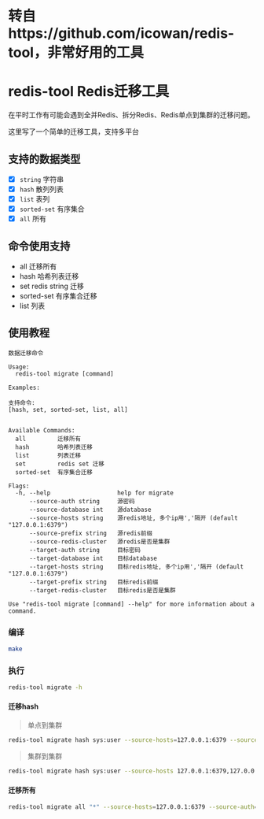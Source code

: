 # 转自https://github.com/icowan/redis-tool，非常好用的工具
# redis-tool Redis迁移工具

在平时工作有可能会遇到全并Redis、拆分Redis、Redis单点到集群的迁移问题。

这里写了一个简单的迁移工具，支持多平台

## 支持的数据类型

- [x] `string` 字符串
- [x] `hash` 散列列表
- [x] `list` 表列
- [x] `sorted-set` 有序集合
- [x] `all` 所有

## 命令使用支持

- all         迁移所有
- hash        哈希列表迁移
- set         redis string  迁移
- sorted-set  有序集合迁移
- list        列表

## 使用教程

```
数据迁移命令

Usage:
  redis-tool migrate [command]

Examples:

支持命令:
[hash, set, sorted-set, list, all]


Available Commands:
  all         迁移所有
  hash        哈希列表迁移
  list        列表迁移
  set         redis set 迁移
  sorted-set  有序集合迁移

Flags:
  -h, --help                   help for migrate
      --source-auth string     源密码
      --source-database int    源database
      --source-hosts string    源redis地址, 多个ip用','隔开 (default "127.0.0.1:6379")
      --source-prefix string   源redis前缀
      --source-redis-cluster   源redis是否是集群
      --target-auth string     目标密码
      --target-database int    目标database
      --target-hosts string    目标redis地址, 多个ip用','隔开 (default "127.0.0.1:6379")
      --target-prefix string   目标redis前缀
      --target-redis-cluster   目标redis是否是集群

Use "redis-tool migrate [command] --help" for more information about a command.
```

### 编译

```bash
make 
```

### 执行

```bash
redis-tool migrate -h
```

#### 迁移hash

> 单点到集群

```bash
redis-tool migrate hash sys:user --source-hosts=127.0.0.1:6379 --source-auth=123456 --source-database=1 --target-redis-cluster=true --target-hosts=127.0.0.1:6379,127.0.0.1:7379 --target-auth=123456
```

> 集群到集群

```bash
redis-tool migrate hash sys:user --source-hosts 127.0.0.1:6379,127.0.0.1:7379  --source-redis-cluster true --source-auth 123456 --target-redis-cluster true --target-hosts 127.0.0.1:6379,127.0.0.1:7379 --target-auth 123456
```
#### 迁移所有

```bash
redis-tool migrate all "*" --source-hosts=127.0.0.1:6379 --source-auth=123456 --source-database=1 --target-redis-cluster=true --target-hosts=127.0.0.1:6379,127.0.0.1:7379 --target-auth=123456
```

